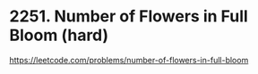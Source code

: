 # 2251. Number of Flowers in Full Bloom (hard)

https://leetcode.com/problems/number-of-flowers-in-full-bloom
